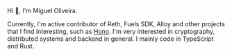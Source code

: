 Hi 👋, I'm Miguel Oliveira.

Currently, I'm active contributor of Reth, Fuels SDK, Alloy and other projects that I find interesting, such as [Hono](https://github.com/honojs/hono).
I'm very interested in cryptography, distributed systems and backend in general. I mainly code in TypeScript and Rust. 
